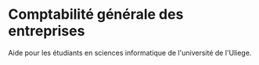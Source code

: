 # Comptabilité générale des entreprises
Aide pour les étudiants en sciences informatique de l'université de l'Uliege.
